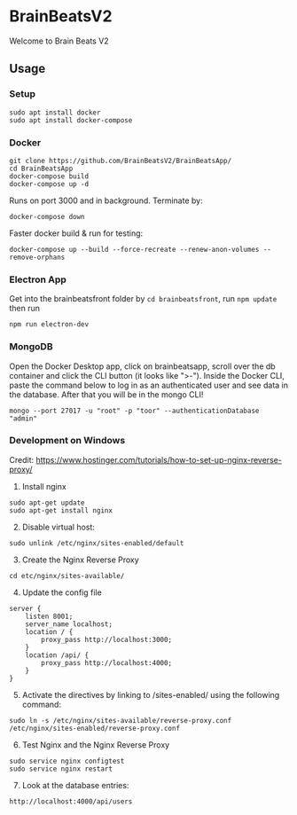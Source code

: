 # BrainBeatsV2
Welcome to Brain Beats V2

## Usage

### Setup
```
sudo apt install docker
sudo apt install docker-compose
```

### Docker
```
git clone https://github.com/BrainBeatsV2/BrainBeatsApp/
cd BrainBeatsApp
docker-compose build
docker-compose up -d
```
Runs on port 3000 and in background. 
Terminate by:
```
docker-compose down
```

Faster docker build & run for testing:
```
docker-compose up --build --force-recreate --renew-anon-volumes --remove-orphans
```

### Electron App
Get into the brainbeatsfront folder by `cd brainbeatsfront`, run `npm update` then run 
```
npm run electron-dev
```

### MongoDB

Open the Docker Desktop app, click on brainbeatsapp, scroll over the db container and click the CLI button (it looks like ">-"). Inside the Docker CLI, paste the command below to log in as an authenticated user and see data in the database. After that you will be in the mongo CLI!
```
mongo --port 27017 -u "root" -p "toor" --authenticationDatabase "admin"
```

### Development on Windows
Credit: https://www.hostinger.com/tutorials/how-to-set-up-nginx-reverse-proxy/

1. Install nginx
```
sudo apt-get update
sudo apt-get install nginx
```

2. Disable virtual host: 
```
sudo unlink /etc/nginx/sites-enabled/default
```

3. Create the Nginx Reverse Proxy 
```
cd etc/nginx/sites-available/
```

4. Update the config file 
```
server {
    listen 8001;
    server_name localhost;
    location / {
        proxy_pass http://localhost:3000;
    }
    location /api/ {
        proxy_pass http://localhost:4000;
    }
}
```

5. Activate the directives by linking to /sites-enabled/ using the following command:
```
sudo ln -s /etc/nginx/sites-available/reverse-proxy.conf /etc/nginx/sites-enabled/reverse-proxy.conf
```

6. Test Nginx and the Nginx Reverse Proxy
```
sudo service nginx configtest
sudo service nginx restart
```

7. Look at the database entries: 
```
http://localhost:4000/api/users
```

